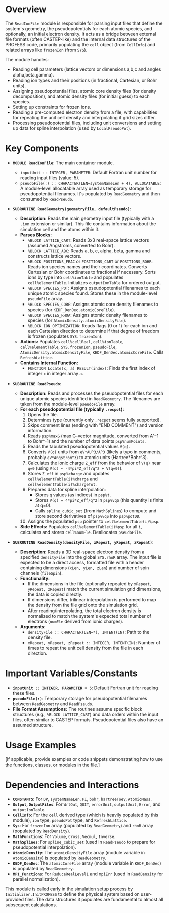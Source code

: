 # Overview

The `ReadIonFile` module is responsible for parsing input files that define the system's geometry, the pseudopotentials for each atomic species, and optionally, an initial electron density. It acts as a bridge between external file formats (often CASTEP-like) and the internal data structures of the PROFESS code, primarily populating the `cell` object (from `CellInfo`) and related arrays like `frozenIon` (from `SYS`).

The module handles:
- Reading cell parameters (lattice vectors or dimensions a,b,c and angles alpha,beta,gamma).
- Reading ion types and their positions (in fractional, Cartesian, or Bohr units).
- Assigning pseudopotential files, atomic core density files (for density decomposition), and atomic density files (for initial guess) to each species.
- Setting up constraints for frozen ions.
- Reading a pre-computed electron density from a file, with capabilities for repeating the unit cell density and interpolating if grid sizes differ.
- Processing pseudopotential files, including unit conversions and setting up data for spline interpolation (used by `LocalPseudoPot`).

# Key Components

- **`MODULE ReadIonFile`**: The main container module.
  - `inputUnit :: INTEGER, PARAMETER`: Default Fortran unit number for reading input files (value: 5).
  - `pseudoFile(:) :: CHARACTER(LEN=systemNameLen + 4), ALLOCATABLE`: A module-level allocatable array used as temporary storage for pseudopotential filenames. It's populated by `ReadGeometry` and then consumed by `ReadPseudo`.

- **`SUBROUTINE ReadGeometry(geometryFile, defaultPseudo)`**:
  - **Description:** Reads the main geometry input file (typically with a `.ion` extension or similar). This file contains information about the simulation cell and the atoms within it.
  - **Parses Blocks:**
    - `%BLOCK LATTICE_CART`: Reads 3x3 real-space lattice vectors (assumed Angstroms, converted to Bohr).
    - `%BLOCK LATTICE_ABC`: Reads a, b, c, alpha, beta, gamma and constructs lattice vectors.
    - `%BLOCK POSITIONS_FRAC` or `POSITIONS_CART` or `POSITIONS_BOHR`: Reads ion species names and their coordinates. Converts Cartesian or Bohr coordinates to fractional if necessary. Sorts ions by type into `cell%ionTable` and populates `cell%elementTable`. Initializes `outputIonTable` for ordered output.
    - `%BLOCK SPECIES_POT`: Assigns pseudopotential filenames to each unique atomic species found. Stores these in the module-level `pseudoFile` array.
    - `%BLOCK SPECIES_CORE`: Assigns atomic core density filenames to species (for `KEDF_DenDec.atomicCoreFile`).
    - `%BLOCK SPECIES_RHOA`: Assigns atomic density filenames to species (for `AtomicDensity.atomicDensityFile`).
    - `%BLOCK ION_OPTIMIZATION`: Reads flags (0 or 1) for each ion and each Cartesian direction to determine if that degree of freedom is frozen (populates `SYS.frozenIon`).
  - **Actions:** Populates `cell%cellReal`, `cell%ionTable`, `cell%elementTable`, `SYS.frozenIon`, `pseudoFile`, `AtomicDensity.atomicDensityFile`, `KEDF_DenDec.atomicCoreFile`. Calls `RefreshLattice`.
  - **Contains Internal Function:**
    - `FUNCTION Locate(x, a) RESULT(index)`: Finds the first index of integer `x` in integer array `a`.

- **`SUBROUTINE ReadPseudo`**:
  - **Description:** Reads and processes the pseudopotential files for each unique atomic species identified in `ReadGeometry`. The filenames are taken from the module-level `pseudoFile` array.
  - **For each pseudopotential file (typically `.recpot`):**
    1.  Opens the file.
    2.  Determines type (currently only `.recpot` seems fully supported).
    3.  Skips comment lines (ending with "END COMMENT") and version information.
    4.  Reads `psp%maxG` (max G-vector magnitude, converted from A^-1 to Bohr^-1) and the number of data points `psp%numPoints`.
    5.  Reads the tabulated pseudopotential values `V(q)`.
    6.  Converts `V(q)` units from `eV*AU^3/A^3` (likely a typo in comments, probably `eV*Angstrom^3`) to atomic units (Hartree*Bohr^3).
    7.  Calculates the ionic charge `Z_eff` from the behavior of `V(q)` near `q=0` (using `V(q) ~ -4*pi*Z_eff/q^2 + V(q=0)`).
    8.  Stores `Z_eff` in `psp%charge` and updates `cell%elementTable(i)%charge` and `cell%elementTable(i)%chargeTot`.
    9.  Prepares data for spline interpolation:
        - Stores `q` values (as indices) in `psp%t`.
        - Stores `V(q) + 4*pi*Z_eff/q^2` in `psp%vqS` (this quantity is finite at q=0).
        - Calls `spline_cubic_set` (from `MathSplines`) to compute and store second derivatives of `psp%vqS` into `psp%potDD`.
    10. Assigns the populated `psp` pointer to `cell%elementTable(i)%psp`.
  - **Side Effects:** Populates `cell%elementTable(i)%psp` for all `i`, calculates and stores `cell%numEle`. Deallocates `pseudoFile`.

- **`SUBROUTINE ReadDensity(densityFile, xRepeat, yRepeat, zRepeat)`**:
  - **Description:** Reads a 3D real-space electron density from a specified `densityFile` into the global `SYS.rhoR` array. The input file is expected to be a direct access, formatted file with a header containing dimensions (`xLen, yLen, zLen`) and number of spin channels (`fileSpin`).
  - **Functionality:**
    - If the dimensions in the file (optionally repeated by `xRepeat, yRepeat, zRepeat`) match the current simulation grid dimensions, the data is copied directly.
    - If dimensions differ, trilinear interpolation is performed to map the density from the file grid onto the simulation grid.
    - After reading/interpolating, the total electron density is normalized to match the system's expected total number of electrons (`numEle` derived from ionic charges).
  - **Arguments:**
    - `densityFile :: CHARACTER(LEN=*), INTENT(IN)`: Path to the density file.
    - `xRepeat, yRepeat, zRepeat :: INTEGER, INTENT(IN)`: Number of times to repeat the unit cell density from the file in each direction.

# Important Variables/Constants

- **`inputUnit :: INTEGER, PARAMETER = 5`**: Default Fortran unit for reading these files.
- **`pseudoFile(:)`**: Temporary storage for pseudopotential filenames between `ReadGeometry` and `ReadPseudo`.
- **File Format Assumptions:** The routines assume specific block structures (e.g., `%BLOCK LATTICE_CART`) and data orders within the input files, often similar to CASTEP formats. Pseudopotential files also have an assumed structure.

# Usage Examples

[If applicable, provide examples or code snippets demonstrating how to use the functions, classes, or modules in the file.]

# Dependencies and Interactions

- **`CONSTANTS`**: For `DP`, `systemNameLen`, `PI`, `bohr`, `hartreeToeV`, `AtomicMass`.
- **`Output`, `OutputFiles`**: For `WrtOut`, `QUIT`, `errorUnit`, `outputUnit`, `Error`, and `outputIonTable`.
- **`CellInfo`**: For the `cell` derived type (which is heavily populated by this module), `ion` type, `pseudoPot` type, and `RefreshLattice`.
- **`Sys`**: For `frozenIon` array (populated by `ReadGeometry`) and `rhoR` array (populated by `ReadDensity`).
- **`MathFunctions`**: For `Volume`, `Cross`, `Vecmul`, `Inverse`.
- **`MathSplines`**: For `spline_cubic_set` (used in `ReadPseudo` to prepare for pseudopotential interpolation).
- **`AtomicDensity`**: The `atomicDensityFile` array (module variable in `AtomicDensity`) is populated by `ReadGeometry`.
- **`KEDF_DenDec`**: The `atomicCoreFile` array (module variable in `KEDF_DenDec`) is populated by `ReadGeometry`.
- **`MPI_Functions`**: For `ReduceRealLevel1` and `mpiErr` (used in `ReadDensity` for parallel normalization).

This module is called early in the simulation setup process by `Initializer.InitPROFESS` to define the physical system based on user-provided files. The data structures it populates are fundamental to almost all subsequent calculations.
